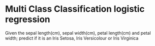 # Multi Class Classification logistic regression 
Given the sepal length(cm), sepal width(cm), petal length(cm) and petal width; predict if it is an Iris Setosa, Iris Versicolour or Iris Virginica
